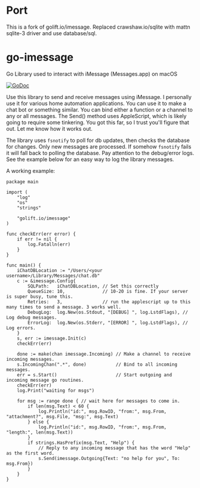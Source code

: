 # Port

This is a fork of golift.io/imessage.  Replaced crawshaw.io/sqlite with mattn 
sqlite-3 driver and use database/sql.

# go-imessage

Go Library used to interact with iMessage (Messages.app) on macOS

[![GoDoc](https://godoc.org/golift.io/imessage?status.svg)](https://godoc.org/golift.io/imessage)

Use this library to send and receive messages using iMessage. I personally use it for
various home automation applications. You can use it to make a chat bot or something
similar. You can bind either a function or a channel to any or all messages.
The Send() method uses AppleScript, which is likely going to require some tinkering.
You got this far, so I trust you'll figure that out. Let me know how it works out.

The library uses `fsnotify` to poll for db updates, then checks the database for changes.
Only new messages are processed. If somehow `fsnotify` fails it will fall back to polling
the database. Pay attention to the debug/error logs. See the example below for an easy
way to log the library messages.


A working example:
```golang
package main

import (
	"log"
	"os"
	"strings"

	"golift.io/imessage"
)

func checkErr(err error) {
	if err != nil {
		log.Fatalln(err)
	}
}

func main() {
	iChatDBLocation := "/Users/<your username>/Library/Messages/chat.db"
	c := &imessage.Config{
		SQLPath:   iChatDBLocation, // Set this correctly
		QueueSize: 10,              // 10-20 is fine. If your server is super busy, tune this.
		Retries:   3,               // run the applescript up to this many times to send a message. 3 works well.
		DebugLog:  log.New(os.Stdout, "[DEBUG] ", log.LstdFlags), // Log debug messages.
		ErrorLog:  log.New(os.Stderr, "[ERROR] ", log.LstdFlags), // Log errors.
	}
	s, err := imessage.Init(c)
	checkErr(err)

	done := make(chan imessage.Incoming) // Make a channel to receive incoming messages.
	s.IncomingChan(".*", done)           // Bind to all incoming messages.
	err = s.Start()                      // Start outgoing and incoming message go routines.
	checkErr(err)
	log.Print("waiting for msgs")

	for msg := range done { // wait here for messages to come in.
		if len(msg.Text) < 60 {
			log.Println("id:", msg.RowID, "from:", msg.From, "attachment?", msg.File, "msg:", msg.Text)
		} else {
			log.Println("id:", msg.RowID, "from:", msg.From, "length:", len(msg.Text))
		}
		if strings.HasPrefix(msg.Text, "Help") {
			// Reply to any incoming message that has the word "Help" as the first word.
			s.Send(imessage.Outgoing{Text: "no help for you", To: msg.From})
		}
	}
}
```
